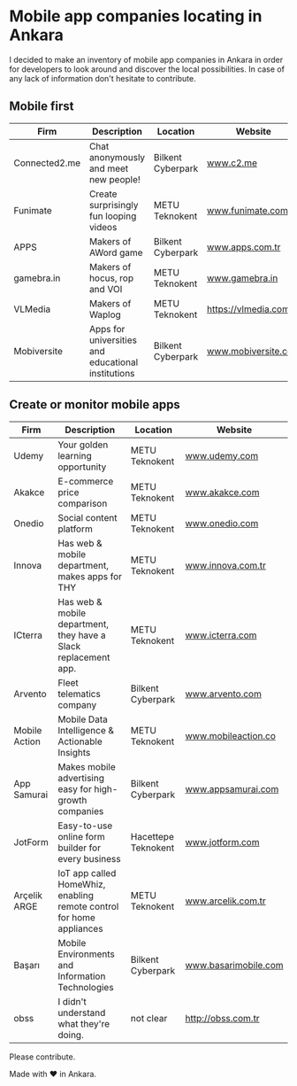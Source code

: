 # Mobile app companies locating in Ankara

I decided to make an inventory of mobile app companies in Ankara in order for developers to look around and discover the local possibilities. In case of any lack of information don't hesitate to contribute.


## Mobile first

| Firm | Description | Location | Website |
| --- | --- | --- | --- |
| Connected2.me | Chat anonymously and meet new people! | Bilkent Cyberpark | www.c2.me |
| Funimate | Create surprisingly fun looping videos | METU Teknokent | www.funimate.com |
| APPS | Makers of AWord game | Bilkent Cyberpark | www.apps.com.tr |
| gamebra.in | Makers of hocus, rop and VOI | METU Teknokent | www.gamebra.in |
| VLMedia | Makers of Waplog | METU Teknokent | https://vlmedia.com.tr |
| Mobiversite | Apps for universities and educational institutions | Bilkent Cyberpark | www.mobiversite.com |

## Create or monitor mobile apps

| Firm | Description | Location | Website |
| --- | --- | --- | --- |
| Udemy | Your golden learning opportunity | METU Teknokent | www.udemy.com |
| Akakce | E-commerce price comparison | METU Teknokent | www.akakce.com |
| Onedio | Social content platform | METU Teknokent | www.onedio.com |
| Innova | Has web & mobile department, makes apps for THY | METU Teknokent | www.innova.com.tr |
| ICterra | Has web & mobile department, they have a Slack replacement app. | METU Teknokent | www.icterra.com |
| Arvento | Fleet telematics company | Bilkent Cyberpark  | www.arvento.com | 
| Mobile Action | Mobile Data Intelligence & Actionable Insights | METU Teknokent | www.mobileaction.co |
| App Samurai | Makes mobile advertising easy for high-growth companies | Bilkent Cyberpark | www.appsamurai.com |
| JotForm | Easy-to-use online form builder for every business | Hacettepe Teknokent | www.jotform.com |
| Arçelik ARGE | IoT app called HomeWhiz, enabling remote control for home appliances  | METU Teknokent | www.arcelik.com.tr |
| Başarı | Mobile Environments and Information Technologies | Bilkent Cyberpark | www.basarimobile.com |
| obss | I didn't understand what they're doing. | not clear | http://obss.com.tr |


Please contribute.

Made with ❤️ in Ankara.
